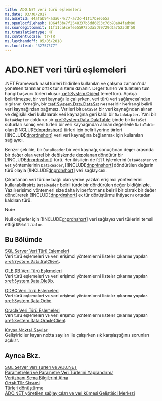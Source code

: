 ```yaml
---
title: ADO.NET veri türü eşlemeleri
ms.date: 03/30/2017
ms.assetid: d4afab94-ada6-4c77-a73c-41f17bae6b5a
ms.openlocfilehash: 1064f3be7f2548337b5dd6653c76b70a04fad980
ms.sourcegitcommit: 11f11ca6cefe555972b3a5c99729d1a7523d8f50
ms.translationtype: MT
ms.contentlocale: tr-TR
ms.lasthandoff: 05/03/2018
ms.locfileid: "32757677"
---
```

# <a name="data-type-mappings-in-adonet"></a>ADO.NET veri türü eşlemeleri
.NET Framework nasıl türleri bildirilen kullanılan ve çalışma zamanı'nda yönetilen tanımlar ortak tür sistemi dayanır. Değer türleri ve türetilen tüm hangi başvuru türleri oluşur <xref:System.Object> temel türü. Açıkça belirtilmezse, bir veri kaynağı ile çalışırken, veri türü veri sağlayıcısı'ndan algılanır. Örneğin, bir <xref:System.Data.DataSet> nesnesidir herhangi belirli veri kaynağından bağımsız. Verileri bir `DataSet` bir veri kaynağından alınan ve değişiklikleri kullanarak veri kaynağına geri kaldı bir `DataAdapter`. Yani bir `DataAdapter` doldurur bir <xref:System.Data.DataTable> içinde bir `DataSet` sütunları sonuç veri türleri bir veri kaynağından alınan değerlerle `DataTable` olan [!INCLUDE[dnprdnshort](../../../../includes/dnprdnshort-md.md)] türleri için belirli yerine türleri [!INCLUDE[dnprdnshort](../../../../includes/dnprdnshort-md.md)] veri veri kaynağına bağlanmak için kullanılan sağlayıcı.  
  
 Benzer şekilde, bir `DataReader` bir veri kaynağı, sonuçlanan değer arasında bir değer olan yerel bir değişkende depolanan döndürür bir [!INCLUDE[dnprdnshort](../../../../includes/dnprdnshort-md.md)] türü. Her ikisi için de `Fill` işlemlerini `DataAdapter` ve `Get` yöntemlerinin `DataReader`, [!INCLUDE[dnprdnshort](../../../../includes/dnprdnshort-md.md)] döndürülen değerin türü olayla [!INCLUDE[dnprdnshort](../../../../includes/dnprdnshort-md.md)] veri sağlayıcısı.  
  
 Çıkarsanan veri türüne bağlı olan yerine yazılan erişimci yöntemlerini kullanabilirsiniz `DataReader` belirli türde bir döndürülen değer bildiğinizde. Yazılı erişimci yöntemleri size daha iyi performans belirli bir olarak bir değer döndürerek [!INCLUDE[dnprdnshort](../../../../includes/dnprdnshort-md.md)] ek tür dönüştürme ihtiyacını ortadan kaldıran türü.  
  
> [!NOTE]
>  Null değerler için [!INCLUDE[dnprdnshort](../../../../includes/dnprdnshort-md.md)] veri sağlayıcı veri türlerini temsil ettiği `DBNull.Value`.  
  
## <a name="in-this-section"></a>Bu Bölümde  
 [SQL Server Veri Türü Eşlemeleri](../../../../docs/framework/data/adonet/sql-server-data-type-mappings.md)  
 Veri türü eşlemeleri ve veri erişimci yöntemlerini listeler çıkarımı yapılan <xref:System.Data.SqlClient>.  
  
 [OLE DB Veri Türü Eşlemeleri](../../../../docs/framework/data/adonet/ole-db-data-type-mappings.md)  
 Veri türü eşlemeleri ve veri erişimci yöntemlerini listeler çıkarımı yapılan <xref:System.Data.OleDb>.  
  
 [ODBC Veri Türü Eşlemeleri](../../../../docs/framework/data/adonet/odbc-data-type-mappings.md)  
 Veri türü eşlemeleri ve veri erişimci yöntemlerini listeler çıkarımı yapılan <xref:System.Data.Odbc>.  
  
 [Oracle Veri Türü Eşlemeleri](../../../../docs/framework/data/adonet/oracle-data-type-mappings.md)  
 Veri türü eşlemeleri ve veri erişimci yöntemlerini listeler çıkarımı yapılan <xref:System.Data.OracleClient>.  
  
 [Kayan Noktalı Sayılar](../../../../docs/framework/data/adonet/floating-point-numbers.md)  
 Geliştiriciler kayan nokta sayıları ile çalışırken sık karşılaştığınız sorunları açıklar.  
  
## <a name="see-also"></a>Ayrıca Bkz.  
 [SQL Server Veri Türleri ve ADO.NET](../../../../docs/framework/data/adonet/sql/sql-server-data-types.md)  
 [Parametreleri ve Parametre Veri Türlerini Yapılandırma](../../../../docs/framework/data/adonet/configuring-parameters-and-parameter-data-types.md)  
 [Veritabanı Şema Bilgilerini Alma](../../../../docs/framework/data/adonet/retrieving-database-schema-information.md)  
 [Ortak Tür Sistemi](../../../../docs/standard/base-types/common-type-system.md)  
 [Türleri dönüştürme](http://msdn.microsoft.com/library/6038316e-bdaf-4f55-8006-407f591ce156)  
 [ADO.NET yönetilen sağlayıcıları ve veri kümesi Geliştirici Merkezi](http://go.microsoft.com/fwlink/?LinkId=217917)
